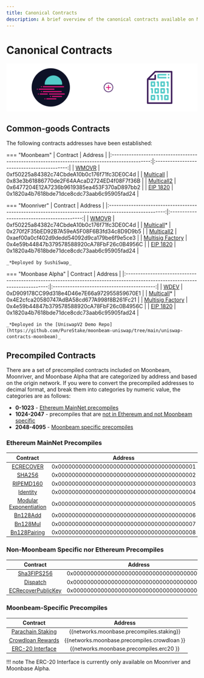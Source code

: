 ```yaml
---
title: Canonical Contracts
description: A brief overview of the canonical contracts available on Moonbeam, Moonriver, and Moonbase Alpha. It includes some common-goods contract as well as some precompiles.
---
```


# Canonical Contracts

![Canonical contracts banner](/images/builders/interact/canonical-contracts/canonical-contracts-banner.png)

## Common-goods Contracts

The following contracts addresses have been established:

=== "Moonbeam"
    |                                            Contract                                            |                  Address                   |
    |:----------------------------------------------------------------------------------------------:|:------------------------------------------:|
    |   [WMOVR](https://moonbeam.moonscan.io/address/0xf50225a84382c74CbdeA10b0c176f71fc3DE0C4d/)    | 0xf50225a84382c74CbdeA10b0c176f71fc3DE0C4d |
    | [Multicall](https://moonbeam.moonscan.io/address/0x83e3b61886770de2F64AAcaD2724ED4f08F7f36B/)  | 0x83e3b61886770de2F64AAcaD2724ED4f08F7f36B |
    | [Multicall2](https://moonbeam.moonscan.io/address/0x6477204E12A7236b9619385ea453F370aD897bb2/) | 0x6477204E12A7236b9619385ea453F370aD897bb2 |
    |                      [EIP 1820](https://eips.ethereum.org/EIPS/eip-1820)                       | 0x1820a4b7618bde71dce8cdc73aab6c95905fad24 |

=== "Moonriver"
    |                                               Contract                                                |                  Address                   |
    |:-----------------------------------------------------------------------------------------------------:|:------------------------------------------:|
    |      [WMOVR](https://moonriver.moonscan.io/address/0xf50225a84382c74CbdeA10b0c176f71fc3DE0C4d/)       | 0xf50225a84382c74CbdeA10b0c176f71fc3DE0C4d |
    |    [Multicall](https://moonriver.moonscan.io/address/0x270f2F35bED92B7A59eA5F08F6B3fd34c8D9D9b5/)*    | 0x270f2F35bED92B7A59eA5F08F6B3fd34c8D9D9b5 |
    |    [Multicall2](https://moonriver.moonscan.io/address/0xaef00a0cf402d9dedd54092d9ca179be6f9e5ce3/)    | 0xaef00a0cf402d9dedd54092d9ca179be6f9e5ce3 |
    | [Multisig Factory](https://moonriver.moonscan.io/address/0x4e59b44847b379578588920cA78FbF26c0B4956C/) | 0x4e59b44847b379578588920cA78FbF26c0B4956C |
    |                          [EIP 1820](https://eips.ethereum.org/EIPS/eip-1820)                          | 0x1820a4b7618bde71dce8cdc73aab6c95905fad24 |

    _*Deployed by SushiSwap_

=== "Moonbase Alpha"
    |                                                           Contract                                                           |                  Address                   |
    |:----------------------------------------------------------------------------------------------------------------------------:|:------------------------------------------:|
    |       [WDEV](https://moonbase-blockscout.testnet.moonbeam.network/address/0xD909178CC99d318e4D46e7E66a972955859670E1/)       | 0xD909178CC99d318e4D46e7E66a972955859670E1 |
    |    [Multicall](https://moonbase-blockscout.testnet.moonbeam.network/address/0x4E2cfca20580747AdBA58cd677A998f8B261Fc21/)*    | 0x4E2cfca20580747AdBA58cd677A998f8B261Fc21 |
    | [Multisig Factory](https://moonbase-blockscout.testnet.moonbeam.network/address/0x4e59b44847b379578588920cA78FbF26c0B4956C/) | 0x4e59b44847b379578588920cA78FbF26c0B4956C |
    |                                     [EIP 1820](https://eips.ethereum.org/EIPS/eip-1820)                                      | 0x1820a4b7618bde71dce8cdc73aab6c95905fad24 |

    _*Deployed in the [UniswapV2 Demo Repo](https://github.com/PureStake/moonbeam-uniswap/tree/main/uniswap-contracts-moonbeam)_

## Precompiled Contracts

There are a set of precompiled contracts included on Moonbeam, Moonriver, and Moonbase Alpha that are categorized by address and based on the origin network. If you were to convert the precompiled addresses to decimal format, and break them into categories by numeric value, the categories are as follows:

- **0-1023** - [Ethereum MainNet precompiles](#ethereum-mainnet-precompiles)
- **1024-2047** - precompiles that are [not in Ethereum and not Moonbeam specific](#non-moonbeam-specific-nor-ethereum-precomiles)
- **2048-4095** - [Moonbeam specific precompiles](#moonbeam-specific-precompiles)

### Ethereum MainNet Precompiles

|                                                      Contract                                                       |                  Address                   |
|:-------------------------------------------------------------------------------------------------------------------:|:------------------------------------------:|
|               [ECRECOVER](/builders/tools/precompiles/eth-mainnet/#verify-signatures-with-ecrecover/)               | 0x0000000000000000000000000000000000000001 |
|                       [SHA256](/builders/tools/precompiles/eth-mainnet/#hashing-with-sha256/)                       | 0x0000000000000000000000000000000000000002 |
|                   [RIPEMD160](/builders/tools/precompiles/eth-mainnet/#hashing-with-ripemd-160/)                    | 0x0000000000000000000000000000000000000003 |
|                     [Identity](/builders/tools/precompiles/eth-mainnet/#the-identity-function/)                     | 0x0000000000000000000000000000000000000004 |
|             [Modular Exponentiation](/builders/tools/precompiles/eth-mainnet/#modular-exponentiation/)              | 0x0000000000000000000000000000000000000005 |
|     [Bn128Add](https://paritytech.github.io/frontier/rustdocs/pallet_evm_precompile_bn128/struct.Bn128Add.html)     | 0x0000000000000000000000000000000000000006 |
|     [Bn128Mul](https://paritytech.github.io/frontier/rustdocs/pallet_evm_precompile_bn128/struct.Bn128Mul.html)     | 0x0000000000000000000000000000000000000007 |
| [Bn128Pairing](https://paritytech.github.io/frontier/rustdocs/pallet_evm_precompile_bn128/struct.Bn128Pairing.html) | 0x0000000000000000000000000000000000000008 |

### Non-Moonbeam Specific nor Ethereum Precompiles

|                                                             Contract                                                             |                  Address                   |
|:--------------------------------------------------------------------------------------------------------------------------------:|:------------------------------------------:|
|       [Sha3FIPS256](https://paritytech.github.io/frontier/rustdocs/pallet_evm_precompile_sha3fips/struct.Sha3FIPS256.html)       | 0x0000000000000000000000000000000000000400 |
|          [Dispatch](https://paritytech.github.io/frontier/rustdocs/pallet_evm_precompile_dispatch/struct.Dispatch.html)          | 0x0000000000000000000000000000000000000401 |
| [ECRecoverPublicKey](https://paritytech.github.io/frontier/rustdocs/pallet_evm_precompile_simple/struct.ECRecoverPublicKey.html) | 0x0000000000000000000000000000000000000402 |

### Moonbeam-Specific Precompiles

|                                                          Contract                                                           |                   Address                    |
|:---------------------------------------------------------------------------------------------------------------------------:|:--------------------------------------------:|
|  [Parachain Staking](https://github.com/PureStake/moonbeam/blob/master/precompiles/parachain-staking/StakingInterface.sol)  |  {{networks.moonbase.precompiles.staking}}   |
| [Crowdloan Rewards](https://github.com/PureStake/moonbeam/blob/master/precompiles/crowdloan-rewards/CrowdloanInterface.sol) | {{networks.moonbase.precompiles.crowdloan }} |
|         [ERC-20 Interface](https://github.com/PureStake/moonbeam/blob/master/precompiles/balances-erc20/ERC20.sol)          |   {{networks.moonbase.precompiles.erc20 }}   |

!!! note
    The ERC-20 Interface is currently only available on Moonriver and Moonbase Alpha.
